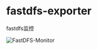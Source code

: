 # fastdfs-exporter
fastdfs监控

![FastDFS-Monitor](https://github.com/whithen/fastdfs-exporter/blob/master/fastdfs-monitor.jpg)
